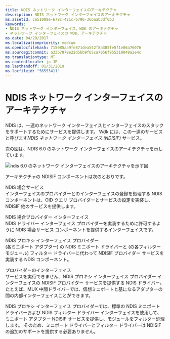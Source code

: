 ```yaml
---
title: NDIS ネットワーク インターフェイスのアーキテクチャ
description: NDIS ネットワーク インターフェイスのアーキテクチャ
ms.assetid: ce51008e-678c-421c-b796-36baab3df6b3
keywords:
- NDIS ネットワーク インターフェイス、WDK のアーキテクチャ
- ネットワーク インターフェイスの WDK、アーキテクチャ
ms.date: 04/20/2017
ms.localizationpriority: medium
ms.openlocfilehash: 715085aa9fe871dea542f8a385fe5f1e86a76076
ms.sourcegitcommit: a33b7978e22d5bb9f65ca7056f955319049a2e4c
ms.translationtype: MT
ms.contentlocale: ja-JP
ms.lasthandoff: 01/31/2019
ms.locfileid: "56553411"
---
```

# <a name="ndis-network-interface-architecture"></a>NDIS ネットワーク インターフェイスのアーキテクチャ





NDIS は、一連のネットワーク インターフェイスとインターフェイスのスタックをサポートするためにサービスを提供します。 Wdk には、この一連のサービスと呼びます*NDIS ネットワーク インターフェイス (NDISIF)* サービス。

次の図は、NDIS 6.0 のネットワーク インターフェイスのアーキテクチャを示しています。

![ndis 6.0 のネットワーク インターフェイスのアーキテクチャを示す図](images/ifarch.png)

アーキテクチャの NDISIF コンポーネントは次のとおりです。

<a href="" id="ndis-if-services"></a>NDIS 場合サービス  
インターフェイスのプロバイダーとのインターフェイスの登録を処理する NDIS コンポーネントは、OID クエリ プロバイダーとサービスの設定を実装し、NDISIF 他のサービスを提供します。

<a href="" id="ndis-if-provider-interface"></a>NDIS 場合プロバイダー インターフェイス  
NDIS ドライバー インターフェイス プロバイダーを実装するために許可するように NDIS 場合サービス コンポーネントを提供するインターフェイスです。

<a href="" id="ndis-proxy-interface-provider"></a>NDIS プロキシ インターフェイス プロバイダー  
(各ミニポート アダプター) の NDIS ミニポート ドライバーと (の各フィルター モジュール) フィルター ドライバーに代わって NDISIF プロバイダー サービスを実装する NDIS コンポーネント。

<a href="" id="interface-provider"></a>プロバイダーのインターフェイス  
サービスを実行できません、NDIS プロキシ インターフェイス プロバイダー インターフェイスの NDISIF プロバイダー サービスを提供する NDIS ドライバー。 たとえば、MUX 中間ドライバーでは、仮想ミニポートと基になるアダプターの間の内部インターフェイスことができます。

NDIS プロキシ インターフェイス プロバイダーでは、標準の NDIS ミニポート ドライバーおよび NDIS フィルター ドライバー インターフェイスを使用して、ミニポート アダプター NDISIF サービスを提供し、モジュールをフィルター処理します。 そのため、ミニポート ドライバーとフィルター ドライバーは NDISIF の追加のサポートを提供する必要ありません。

 

 





